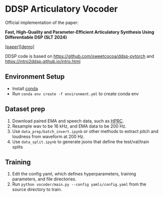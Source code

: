 # DDSP Articulatory Vocoder
Official implementation of the paper:

**Fast, High-Quality and Parameter-Efficient Articulatory Synthesis Using Differentiable DSP (SLT 2024)** 

[[paper]](https://arxiv.org/abs/2409.02451)[[demo]](https://ddsp-vocoder.notion.site/Fast-High-Quality-and-Parameter-Efficient-Articulatory-Synthesis-Using-Differentiable-DSP-b2297b5c67834f5fb7c302b55f8a6df2)

DDSP code is based on https://github.com/sweetcocoa/ddsp-pytorch and https://intro2ddsp.github.io/intro.html

## Environment Setup
- Install [conda](https://conda.io/projects/conda/en/latest/user-guide/install/index.html)
- Run `conda env create -f environment.yml` to create conda env

## Dataset prep
1. Download paired EMA and speech data, such as [HPRC](https://yale.app.box.com/s/cfn8hj2puveo65fq54rp1ml2mk7moj3h).
2. Resample wav to be 16 kHz, and EMA data to be 200 Hz.
3. Use `data_prep/batch_invert.ipynb` or other methods to extract pitch and loudness from waveform at 200 Hz.
4. Use `data_split.ipynb` to generate jsons that define the test/val/train splits

## Training
1. Edit the config yaml, which defines hyperparameters, training parameters, and file directories.
2. Run `python vocoder/main.py --config yamls/config.yaml` from the source directory to train. 

